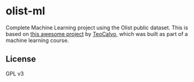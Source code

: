 # olist-ml

Complete Machine Learning project using the Olist public dataset. This is based on [this awesome project](https://github.com/TeoMeWhy/olist-ml-models) by [TeoCalvo](https://github.com/TeoCalvo), which was built as part of a machine learning course.

## License

GPL v3
